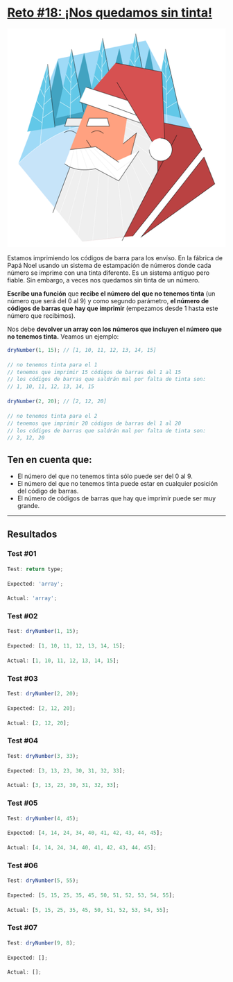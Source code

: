 # [Reto #18: ¡Nos quedamos sin tinta!](https://adventjs.dev/es/challenges/2022/18)

![Reto_18](../Assets/Retos_SVG/18.svg)

Estamos imprimiendo los códigos de barra para los envíso. En la fábrica de Papá Noel usando un sistema de estampación de números donde cada número se imprime con una tinta diferente. Es un sistema antiguo pero fiable. Sin embargo, a veces nos quedamos sin tinta de un número.

**Escribe una función** que **recibe el número del que no tenemos tinta** (un número que será del 0 al 9) y como segundo parámetro, **el número de códigos de barras que hay que imprimir** (empezamos desde 1 hasta este número que recibimos).

Nos debe **devolver un array con los números que incluyen el número que no tenemos tinta.** Veamos un ejemplo:

```js
dryNumber(1, 15); // [1, 10, 11, 12, 13, 14, 15]

// no tenemos tinta para el 1
// tenemos que imprimir 15 códigos de barras del 1 al 15
// los códigos de barras que saldrán mal por falta de tinta son:
// 1, 10, 11, 12, 13, 14, 15

dryNumber(2, 20); // [2, 12, 20]

// no tenemos tinta para el 2
// tenemos que imprimir 20 códigos de barras del 1 al 20
// los códigos de barras que saldrán mal por falta de tinta son:
// 2, 12, 20
```

## Ten en cuenta que:

- El número del que no tenemos tinta sólo puede ser del 0 al 9.
- El número del que no tenemos tinta puede estar en cualquier posición del código de barras.
- El número de códigos de barras que hay que imprimir puede ser muy grande.

---

## Resultados

### Test #01

```js
Test: return type;

Expected: 'array';

Actual: 'array';
```

### Test #02

```js
Test: dryNumber(1, 15);

Expected: [1, 10, 11, 12, 13, 14, 15];

Actual: [1, 10, 11, 12, 13, 14, 15];
```

### Test #03

```js
Test: dryNumber(2, 20);

Expected: [2, 12, 20];

Actual: [2, 12, 20];
```

### Test #04

```js
Test: dryNumber(3, 33);

Expected: [3, 13, 23, 30, 31, 32, 33];

Actual: [3, 13, 23, 30, 31, 32, 33];
```

### Test #05

```js
Test: dryNumber(4, 45);

Expected: [4, 14, 24, 34, 40, 41, 42, 43, 44, 45];

Actual: [4, 14, 24, 34, 40, 41, 42, 43, 44, 45];
```

### Test #06

```js
Test: dryNumber(5, 55);

Expected: [5, 15, 25, 35, 45, 50, 51, 52, 53, 54, 55];

Actual: [5, 15, 25, 35, 45, 50, 51, 52, 53, 54, 55];
```

### Test #07

```js
Test: dryNumber(9, 8);

Expected: [];

Actual: [];
```
